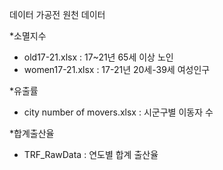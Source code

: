 데이터 가공전 원천 데이터

*소멸지수 
  * old17-21.xlsx : 17~21년 65세 이상 노인  
  * women17-21.xlsx : 17-21년 20세-39세 여성인구   

*유출률
  * city number of movers.xlsx : 시군구별 이동자 수  

*합계출산율
  * TRF_RawData : 연도별 합계 출산율   
